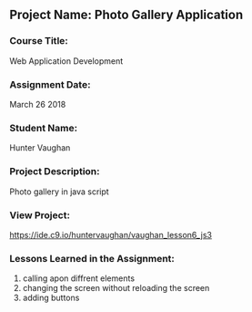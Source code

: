 ## Project Name:  Photo Gallery Application

### Course Title:
Web Application Development

### Assignment Date:  
March 26 2018

### Student Name:  
Hunter Vaughan

### Project Description:
Photo gallery in java script 

### View Project:
https://ide.c9.io/huntervaughan/vaughan_lesson6_js3

### Lessons Learned in the Assignment:
1. calling apon diffrent elements 
2. changing the screen without reloading the screen 
3. adding buttons 